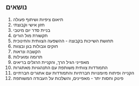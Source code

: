 ## נושאים

1. תיאום ציפיות ושיתוף פעולה
1. חזון אישי וקבוצתי
1. בניית סדר יום מיטבי
1. תקשורת מול הורים
1. תחושת השייכות בקבוצה - ההשפעה הצוותית והחינוכית
1. חוקים וגבולות בגן ובצוות
1. הקשבה ונראות
1. תרומה ומועילות
1. מאפייני הגיל הרך, והקניית הרגלים בריאים
1. התמודדות צוותית משותפת עם התנהגויות מאתגרות
1. הקנייה ופיתוח מיומנויות חברתיות והתמודדות עם אתגרים חברתיים
1. פינוק וחסות יתר - מאפיינים, והשלכות על העבודה המשותפת
